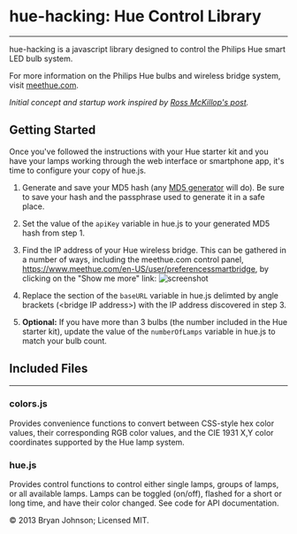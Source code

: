 # hue-hacking: Hue Control Library #
***
hue-hacking is a javascript library designed to control the Philips Hue smart LED bulb system.

For more information on the Philips Hue bulbs and wireless bridge system, visit [meethue.com](http://meethue.com).

_Initial concept and startup work inspired by [Ross McKillop's post](http://rsmck.co.uk/hue)._

## Getting Started ##
Once you've followed the instructions with your Hue starter kit and you have your lamps working through the web interface or smartphone app, it's time to configure your copy of hue.js.

1. Generate and save your MD5 hash (any [MD5 generator](http://www.miraclesalad.com/webtools/md5.php) will do).
Be sure to save your hash and the passphrase used to generate it in a safe place.

2. Set the value of the ```` apiKey ```` variable in hue.js to your generated MD5 hash from step 1.

3. Find the IP address of your Hue wireless bridge. This can be gathered in a number of ways, including the
meethue.com control panel, https://www.meethue.com/en-US/user/preferencessmartbridge, by clicking on the "Show me more" link: ![screenshot](https://github.com/bjohnso5/hue-hacking/bridge_address.png "Screenshot")

4. Replace the section of the ```` baseURL ```` variable in hue.js delimted by angle brackets (&lt;bridge IP address>) with the IP address discovered in step 3.

5. __Optional:__ If you have more than 3 bulbs (the number included in the Hue starter kit), update the value of the ```` numberOfLamps ```` variable in hue.js to match your bulb count.

## Included Files ##
***

### colors.js ###
Provides convenience functions to convert between CSS-style hex color values, their corresponding RGB color values, and the CIE 1931 X,Y color coordinates supported by the Hue lamp system.

### hue.js ###
Provides control functions to control either single lamps, groups of lamps, or all available lamps. Lamps can be toggled (on/off), flashed for a short or long time, and have their color changed. See code for API documentation.


&copy; 2013 Bryan Johnson; Licensed MIT.

